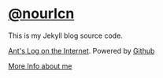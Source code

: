 [@nourlcn](https://twitter.com/nourlcn)
=============

This is my Jekyll blog source code.

[Ant's Log on the Internet](http://blog.ownlinux.net/). Powered by [Github](http://github.com)

[More Info about me](http://about.me/nourlcn)
